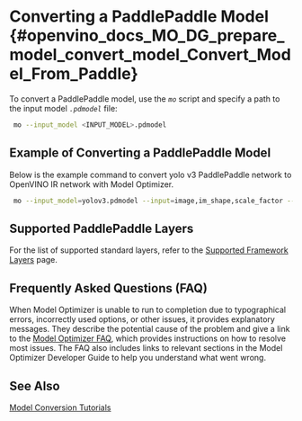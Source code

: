 # Converting a PaddlePaddle Model <a name="Convert_From_Paddle"></a> {#openvino_docs_MO_DG_prepare_model_convert_model_Convert_Model_From_Paddle}

To convert a PaddlePaddle model, use the *`mo`* script and specify a path to the input model *`.pdmodel`* file:

```sh
 mo --input_model <INPUT_MODEL>.pdmodel
```

## Example of Converting a PaddlePaddle Model
Below is the example command to convert yolo v3 PaddlePaddle network to OpenVINO IR network with Model Optimizer.

```sh
 mo --input_model=yolov3.pdmodel --input=image,im_shape,scale_factor --input_shape=[1,3,608,608],[1,2],[1,2] --reverse_input_channels --output=save_infer_model/scale_0.tmp_1,save_infer_model/scale_1.tmp_1
```

## Supported PaddlePaddle Layers
For the list of supported standard layers, refer to the [Supported Framework Layers](../Supported_Frameworks_Layers.md) page.

## Frequently Asked Questions (FAQ)

When Model Optimizer is unable to run to completion due to typographical errors, incorrectly used options, or other issues, it provides explanatory messages. They describe the potential cause of the problem and give a link to the [Model Optimizer FAQ](../Model_Optimizer_FAQ.md), which provides instructions on how to resolve most issues. The FAQ also includes links to relevant sections in the Model Optimizer Developer Guide to help you understand what went wrong.

## See Also
[Model Conversion Tutorials](Convert_Model_Tutorials.md)
